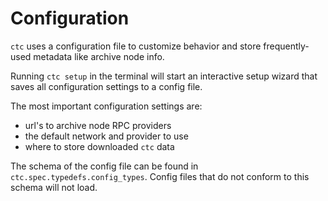 
# Configuration

`ctc` uses a configuration file to customize behavior and store frequently-used metadata like archive node info.

Running `ctc setup` in the terminal will start an interactive setup wizard that saves all configuration settings to a config file.

The most important configuration settings are:
- url's to archive node RPC providers
- the default network and provider to use
- where to store downloaded `ctc` data

The schema of the config file can be found in `ctc.spec.typedefs.config_types`. Config files that do not conform to this schema will not load.

